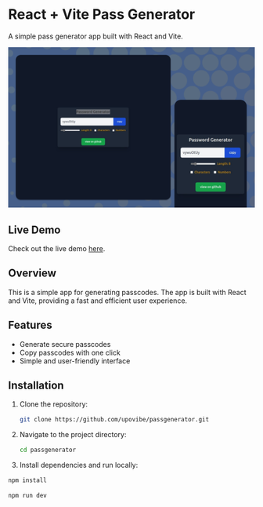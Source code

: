 # React + Vite Pass Generator

A simple pass generator app built with React and Vite.

![Tonkeeper Battery Screenshot](src/assets/screenshots/screenshot.png)

## Live Demo

Check out the live demo [here](https://passgenerator-rust.vercel.app/).

## Overview

This is a simple app for generating passcodes. The app is built with React and Vite, providing a fast and efficient user experience.

## Features

- Generate secure passcodes
- Copy passcodes with one click
- Simple and user-friendly interface

## Installation

1. Clone the repository:

   ```bash
   git clone https://github.com/upovibe/passgenerator.git
   ```

2. Navigate to the project directory:

   ```bash
   cd passgenerator
   ```

3. Install dependencies and run locally:

```bash
npm install
```

```bash
npm run dev
```
